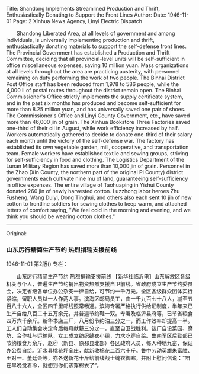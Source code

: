 Title: Shandong Implements Streamlined Production and Thrift, Enthusiastically Donating to Support the Front Lines
Author:
Date: 1946-11-01
Page: 2
Xinhua News Agency, Linyi Electric Dispatch

　　Shandong Liberated Area, at all levels of government and among individuals, is universally implementing production and thrift, enthusiastically donating materials to support the self-defense front lines. The Provincial Government has established a Production and Thrift Committee, deciding that all provincial-level units will be self-sufficient in office miscellaneous expenses, saving 10 million yuan. Mass organizations at all levels throughout the area are practicing austerity, with personnel remaining on duty performing the work of two people. The Binhai District Post Office staff has been reduced from 1,978 to 586 people, while the 4,000 li of postal routes throughout the district remain open. The Binhai Commissioner's Office strictly implements the supply certificate system, and in the past six months has produced and become self-sufficient for more than 8.25 million yuan, and has universally saved one pair of shoes. The Commissioner's Office and Linyi County Government, etc., have saved more than 46,000 jin of grain. The Xinhua Bookstore Three Factories saved one-third of their oil in August, while work efficiency increased by half. Workers automatically gathered to decide to donate one-third of their salary each month until the victory of the self-defense war. The factory has established its own vegetable garden, mill, cooperative, and transportation team. Female workers have established textile and sewing groups, striving for self-sufficiency in food and clothing. The Logistics Department of the Lunan Military Region has saved more than 10,000 jin of grain. Personnel in the Zhao (Xin County, the northern part of the original Pi County) district governments each cultivate nine mu of land, guaranteeing self-sufficiency in office expenses. The entire village of Taohuaping in Yishui County donated 260 jin of newly harvested cotton. Luzzhong labor heroes Zhu Fusheng, Wang Duiyi, Dong Tinghui, and others also each sent 10 jin of new cotton to frontline soldiers for sewing clothes to keep warm, and attached letters of comfort saying, "We feel cold in the morning and evening, and we think you should be wearing cotton clothes."



<hr /> 

Original: 


### 山东厉行精简生产节约  热烈捐输支援前线

1946-11-01
第2版()
专栏：

　　山东厉行精简生产节约
    热烈捐输支援前线
    【新华社临沂电】山东解放区各级机关与个人，普遍生产节约捐出物资热烈支援自卫前线。省政府成立生产节约委员会，决定省级各单位办公杂支一律自给，可节约一千万元。全区各级群众团体实行紧缩，留职人员以一人作两人事。滨海区邮局员工，由一千九百七十八人，减至五百八十六人，全区四千里邮线照常畅通。滨海专署严格执行供给证制度，半年来已生产自给八百二十五万余元，并普遍节约鞋一双。专署及临沂县府等，已节省粮食四万六千余斤。新华书店三厂，八月份节约油三分之一，而工作效率却提高一半。工人们自动集会决定今后每月献薪三分之一，直至自卫战胜利。该厂自设菜园、磨坊、合作社与运输队，女工成立纺织缝衣小组，力求吃穿自给。鲁南军区后勤部已节约粮食万余斤，赵＠（新县、原邳县北部）各区政府人员，每人种地九亩，保证办公费自给。沂水县桃花坪全庄，献新收棉花二百六十斤。鲁中劳动英雄朱富胜、王对一、董廷会等，亦各送新花十斤给前线战士缝衣御寒，并附上慰问信说：“咱在早晚觉着冷，就想到你们该穿棉衣了”。

